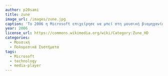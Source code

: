 ```yaml
---
author: p20sami
title: zune
image_url: /images/zune.jpg
caption: 'Το 2006 η Microsoft επιχείρησε να μπεί στη μουσική βιομηχανία, μέσω των προιόντων υλικού και λογισμικού zune. Κίνηση που όμως αποδείχθηκε μη επιτυχημένη καθώς μερικά χρόνια αργότερα, όλα τα προιόντα αποσύρθηκαν.'
year: 2006
license_url: https://commons.wikimedia.org/wiki/Category:Zune_HD
categories:
  - Μουσική
  - Πολυμεσικά Συστήματα
tags:
  - Microsoft
  - technology
  - media-player
---
```


